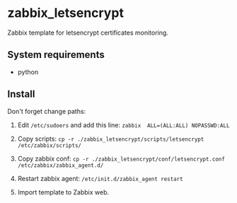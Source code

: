 # zabbix_letsencrypt

Zabbix template for letsencrypt certificates monitoring.

## System requirements

- python
 
## Install

Don't forget change paths:

1. Edit `/etc/sudoers` and add this line: ```zabbix  ALL=(ALL:ALL) NOPASSWD:ALL```

2. Copy scripts: ```cp -r ./zabbix_letsencrypt/scripts/letsencrypt /etc/zabbix/scripts/```

3. Copy zabbix conf: ```cp -r ./zabbix_letsencrypt/conf/letsencrypt.conf /etc/zabbix/zabbix_agent.d/```

4. Restart zabbix agent: ```/etc/init.d/zabbix_agent restart```

5. Import template to Zabbix web.

